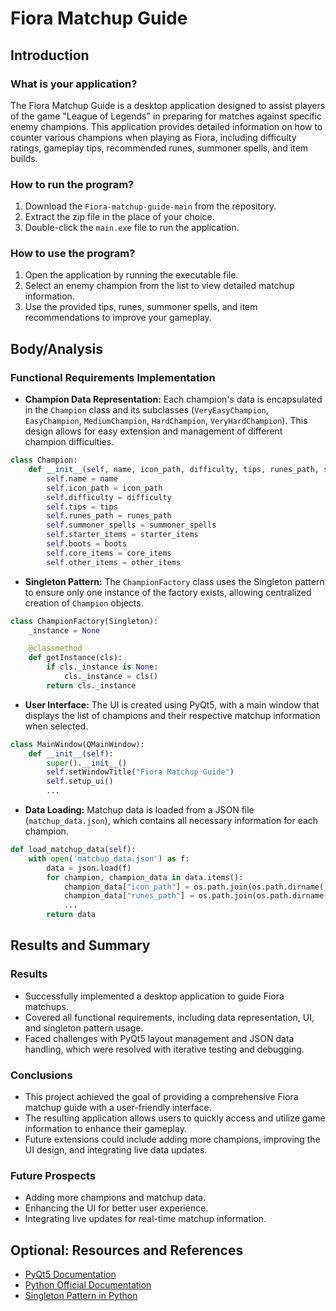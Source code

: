 # Fiora Matchup Guide

## Introduction

### What is your application?
The Fiora Matchup Guide is a desktop application designed to assist players of the game "League of Legends" in preparing for matches against specific enemy champions. This application provides detailed information on how to counter various champions when playing as Fiora, including difficulty ratings, gameplay tips, recommended runes, summoner spells, and item builds.

### How to run the program?
1. Download the `Fiora-matchup-guide-main` from the repository.
2. Extract the zip file in the place of your choice.
3. Double-click the `main.exe` file to run the application.

### How to use the program?
1. Open the application by running the executable file.
2. Select an enemy champion from the list to view detailed matchup information.
3. Use the provided tips, runes, summoner spells, and item recommendations to improve your gameplay.

## Body/Analysis

### Functional Requirements Implementation

- **Champion Data Representation:** Each champion's data is encapsulated in the `Champion` class and its subclasses (`VeryEasyChampion`, `EasyChampion`, `MediumChampion`, `HardChampion`, `VeryHardChampion`). This design allows for easy extension and management of different champion difficulties.

```python
class Champion:
    def __init__(self, name, icon_path, difficulty, tips, runes_path, summoner_spells, starter_items, boots, core_items, other_items):
        self.name = name
        self.icon_path = icon_path
        self.difficulty = difficulty
        self.tips = tips
        self.runes_path = runes_path
        self.summoner_spells = summoner_spells
        self.starter_items = starter_items
        self.boots = boots
        self.core_items = core_items
        self.other_items = other_items
```

- **Singleton Pattern:** The `ChampionFactory` class uses the Singleton pattern to ensure only one instance of the factory exists, allowing centralized creation of `Champion` objects.

```python
class ChampionFactory(Singleton):
    _instance = None

    @classmethod
    def getInstance(cls):
        if cls._instance is None:
            cls._instance = cls()
        return cls._instance
```

- **User Interface:** The UI is created using PyQt5, with a main window that displays the list of champions and their respective matchup information when selected.

```python
class MainWindow(QMainWindow):
    def __init__(self):
        super().__init__()
        self.setWindowTitle("Fiora Matchup Guide")
        self.setup_ui()
        ...
```

- **Data Loading:** Matchup data is loaded from a JSON file (`matchup_data.json`), which contains all necessary information for each champion.

```python
def load_matchup_data(self):
    with open('matchup_data.json') as f:
        data = json.load(f)
        for champion, champion_data in data.items():
            champion_data["icon_path"] = os.path.join(os.path.dirname(__file__), champion_data.get("champion_icon", ""))
            champion_data["runes_path"] = os.path.join(os.path.dirname(__file__), champion_data.get("runes", ""))
            ...
        return data
```

## Results and Summary

### Results
- Successfully implemented a desktop application to guide Fiora matchups.
- Covered all functional requirements, including data representation, UI, and singleton pattern usage.
- Faced challenges with PyQt5 layout management and JSON data handling, which were resolved with iterative testing and debugging.

### Conclusions
- This project achieved the goal of providing a comprehensive Fiora matchup guide with a user-friendly interface.
- The resulting application allows users to quickly access and utilize game information to enhance their gameplay.
- Future extensions could include adding more champions, improving the UI design, and integrating live data updates.

### Future Prospects
- Adding more champions and matchup data.
- Enhancing the UI for better user experience.
- Integrating live updates for real-time matchup information.

## Optional: Resources and References
- [PyQt5 Documentation](https://www.riverbankcomputing.com/static/Docs/PyQt5/)
- [Python Official Documentation](https://docs.python.org/3/)
- [Singleton Pattern in Python](https://refactoring.guru/design-patterns/singleton)